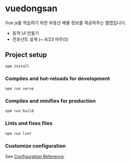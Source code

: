 # vuedongsan
Vue js를 학습하기 위한 부동산 매물 정보를 제공하주는 웹앱입니다.
- 동적 UI 만들기
- 컨포넌트 설계
(~ 4/23 마무리)

## Project setup
```
npm install
```

### Compiles and hot-reloads for development
```
npm run serve
```

### Compiles and minifies for production
```
npm run build
```

### Lints and fixes files
```
npm run lint
```

### Customize configuration
See [Configuration Reference](https://cli.vuejs.org/config/).
